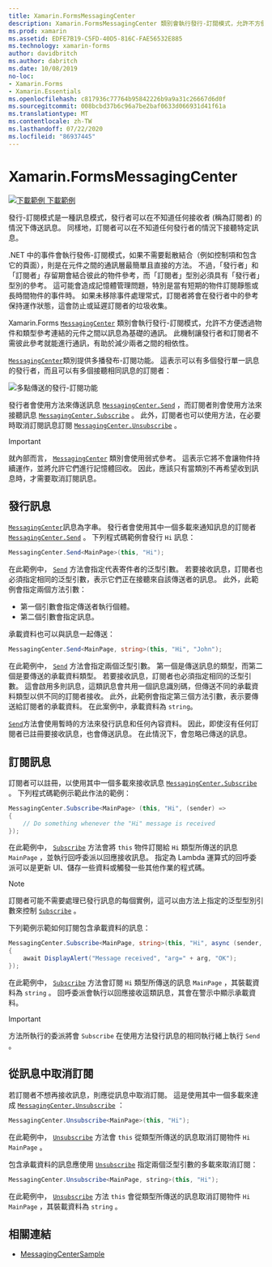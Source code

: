 ```yaml
---
title: Xamarin.FormsMessagingCenter
description: Xamarin.FormsMessagingCenter 類別會執行發行-訂閱模式，允許不方便透過物件和類型參考連結的元件之間以訊息為基礎的通訊。
ms.prod: xamarin
ms.assetid: EDFE7B19-C5FD-40D5-816C-FAE56532E885
ms.technology: xamarin-forms
author: davidbritch
ms.author: dabritch
ms.date: 10/08/2019
no-loc:
- Xamarin.Forms
- Xamarin.Essentials
ms.openlocfilehash: c817936c77764b95842226b9a9a31c26667d6d0f
ms.sourcegitcommit: 008bcbd37b6c96a7be2baf0633d066931d41f61a
ms.translationtype: MT
ms.contentlocale: zh-TW
ms.lasthandoff: 07/22/2020
ms.locfileid: "86937445"
---
```

# <a name="xamarinforms-messagingcenter"></a>Xamarin.FormsMessagingCenter

[![下載範例](~/media/shared/download.png) 下載範例](https://docs.microsoft.com/samples/xamarin/xamarin-forms-samples/usingmessagingcenter)

發行-訂閱模式是一種訊息模式，發行者可以在不知道任何接收者 (稱為訂閱者) 的情況下傳送訊息。 同樣地，訂閱者可以在不知道任何發行者的情況下接聽特定訊息。

.NET 中的事件會執行發佈-訂閱模式，如果不需要鬆散結合（例如控制項和包含它的頁面），則是在元件之間的通訊層最簡單且直接的方法。 不過，「發行者」和「訂閱者」存留期會結合彼此的物件參考，而「訂閱者」型別必須具有「發行者」型別的參考。 這可能會造成記憶體管理問題，特別是當有短期的物件訂閱靜態或長時間物件的事件時。 如果未移除事件處理常式，訂閱者將會在發行者中的參考保持運作狀態，這會防止或延遲訂閱者的垃圾收集。

Xamarin.Forms [`MessagingCenter`](xref:Xamarin.Forms.MessagingCenter) 類別會執行發行-訂閱模式，允許不方便透過物件和類型參考連結的元件之間以訊息為基礎的通訊。 此機制讓發行者和訂閱者不需彼此參考就能進行通訊，有助於減少兩者之間的相依性。

[`MessagingCenter`](xref:Xamarin.Forms.MessagingCenter)類別提供多播發布-訂閱功能。 這表示可以有多個發行單一訊息的發行者，而且可以有多個接聽相同訊息的訂閱者：

![多點傳送的發行-訂閱功能](messaging-center-images/messaging-center.png)

發行者會使用方法來傳送訊息 [`MessagingCenter.Send`](xref:Xamarin.Forms.MessagingCenter.Send*) ，而訂閱者則會使用方法來接聽訊息 [`MessagingCenter.Subscribe`](xref:Xamarin.Forms.MessagingCenter.Subscribe*) 。 此外，訂閱者也可以使用方法，在必要時取消訂閱訊息訂閱 [`MessagingCenter.Unsubscribe`](xref:Xamarin.Forms.MessagingCenter.Unsubscribe*) 。

> [!IMPORTANT]
> 就內部而言， [`MessagingCenter`](xref:Xamarin.Forms.MessagingCenter) 類別會使用弱式參考。 這表示它將不會讓物件持續運作，並將允許它們進行記憶體回收。 因此，應該只有當類別不再希望收到訊息時，才需要取消訂閱訊息。

## <a name="publish-a-message"></a>發行訊息

[`MessagingCenter`](xref:Xamarin.Forms.MessagingCenter)訊息為字串。 發行者會使用其中一個多載來通知訊息的訂閱者 [`MessagingCenter.Send`](xref:Xamarin.Forms.MessagingCenter.Send*) 。 下列程式碼範例會發行 `Hi` 訊息：

```csharp
MessagingCenter.Send<MainPage>(this, "Hi");
```

在此範例中， [`Send`](xref:Xamarin.Forms.MessagingCenter.Send*) 方法會指定代表寄件者的泛型引數。 若要接收訊息，訂閱者也必須指定相同的泛型引數，表示它們正在接聽來自該傳送者的訊息。 此外，此範例會指定兩個方法引數：

- 第一個引數會指定傳送者執行個體。
- 第二個引數會指定訊息。

承載資料也可以與訊息一起傳送：

```csharp
MessagingCenter.Send<MainPage, string>(this, "Hi", "John");
```

在此範例中， [`Send`](xref:Xamarin.Forms.MessagingCenter.Send*) 方法會指定兩個泛型引數。 第一個是傳送訊息的類型，而第二個是要傳送的承載資料類型。 若要接收訊息，訂閱者也必須指定相同的泛型引數。 這會啟用多則訊息，這類訊息會共用一個訊息識別碼，但傳送不同的承載資料類型以供不同的訂閱者接收。 此外，此範例會指定第三個方法引數，表示要傳送給訂閱者的承載資料。 在此案例中，承載資料為 `string`。

[`Send`](xref:Xamarin.Forms.MessagingCenter.Send*)方法會使用暫時的方法來發行訊息和任何內容資料。 因此，即使沒有任何訂閱者已註冊要接收訊息，也會傳送訊息。 在此情況下，會忽略已傳送的訊息。

## <a name="subscribe-to-a-message"></a>訂閱訊息

訂閱者可以註冊，以使用其中一個多載來接收訊息 [`MessagingCenter.Subscribe`](xref:Xamarin.Forms.MessagingCenter.Subscribe*) 。 下列程式碼範例示範此作法的範例：

```csharp
MessagingCenter.Subscribe<MainPage> (this, "Hi", (sender) =>
{
    // Do something whenever the "Hi" message is received
});
```

在此範例中， [`Subscribe`](xref:Xamarin.Forms.MessagingCenter.Subscribe*) 方法會將 `this` 物件訂閱給 `Hi` 類型所傳送的訊息 `MainPage` ，並執行回呼委派以回應接收訊息。 指定為 Lambda 運算式的回呼委派可以是更新 UI、儲存一些資料或觸發一些其他作業的程式碼。

> [!NOTE]
> 訂閱者可能不需要處理已發行訊息的每個實例，這可以由方法上指定的泛型型別引數來控制 [`Subscribe`](xref:Xamarin.Forms.MessagingCenter.Subscribe*) 。

下列範例示範如何訂閱包含承載資料的訊息：

```csharp
MessagingCenter.Subscribe<MainPage, string>(this, "Hi", async (sender, arg) =>
{
    await DisplayAlert("Message received", "arg=" + arg, "OK");
});
```

在此範例中， [`Subscribe`](xref:Xamarin.Forms.MessagingCenter.Subscribe*) 方法會訂閱 `Hi` 類型所傳送的訊息 `MainPage` ，其裝載資料為 `string` 。 回呼委派會執行以回應接收這類訊息，其會在警示中顯示承載資料。

> [!IMPORTANT]
> 方法所執行的委派將會 `Subscribe` 在使用方法發行訊息的相同執行緒上執行 `Send` 。

## <a name="unsubscribe-from-a-message"></a>從訊息中取消訂閱

若訂閱者不想再接收訊息，則應從訊息中取消訂閱。 這是使用其中一個多載來達成 [`MessagingCenter.Unsubscribe`](xref:Xamarin.Forms.MessagingCenter.Unsubscribe*) ：

```csharp
MessagingCenter.Unsubscribe<MainPage>(this, "Hi");
```

在此範例中， [`Unsubscribe`](xref:Xamarin.Forms.MessagingCenter.Unsubscribe*) 方法會 `this` 從類型所傳送的訊息取消訂閱物件 `Hi` `MainPage` 。

包含承載資料的訊息應使用 [`Unsubscribe`](xref:Xamarin.Forms.MessagingCenter.Unsubscribe*) 指定兩個泛型引數的多載來取消訂閱：

```csharp
MessagingCenter.Unsubscribe<MainPage, string>(this, "Hi");
```

在此範例中， [`Unsubscribe`](xref:Xamarin.Forms.MessagingCenter.Unsubscribe*) 方法 `this` 會從類型所傳送的訊息取消訂閱物件 `Hi` `MainPage` ，其裝載資料為 `string` 。

## <a name="related-links"></a>相關連結

- [MessagingCenterSample](https://docs.microsoft.com/samples/xamarin/xamarin-forms-samples/usingmessagingcenter)
